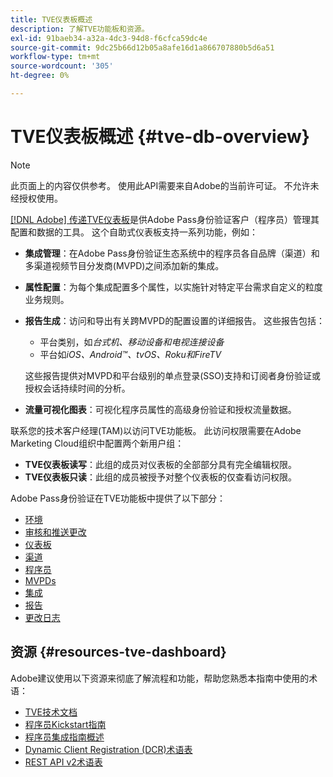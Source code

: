 ```yaml
---
title: TVE仪表板概述
description: 了解TVE功能板和资源。
exl-id: 91baeb34-a32a-4dc3-94d8-f6cfca59dc4e
source-git-commit: 9dc25b66d12b05a8afe16d1a866707880b5d6a51
workflow-type: tm+mt
source-wordcount: '305'
ht-degree: 0%

---
```


# TVE仪表板概述 {#tve-db-overview}

>[!NOTE]
>
>此页面上的内容仅供参考。 使用此API需要来自Adobe的当前许可证。 不允许未经授权使用。

[[!DNL Adobe] 传递TVE仪表板](https://experience.adobe.com/pass/authentication)是供Adobe Pass身份验证客户（程序员）管理其配置和数据的工具。 这个自助式仪表板支持一系列功能，例如：

* **集成管理**：在Adobe Pass身份验证生态系统中的程序员各自品牌（渠道）和多渠道视频节目分发商(MVPD)之间添加新的集成。

* **属性配置**：为每个集成配置多个属性，以实施针对特定平台需求自定义的粒度业务规则。

* **报告生成**：访问和导出有关跨MVPD的配置设置的详细报告。 这些报告包括：
   * 平台类别，如&#x200B;*台式机、移动设备和电视连接设备*
   * 平台如&#x200B;*iOS、Android™、tvOS、Roku和FireTV*

  这些报告提供对MVPD和平台级别的单点登录(SSO)支持和订阅者身份验证或授权会话持续时间的分析。

* **流量可视化图表**：可视化程序员属性的高级身份验证和授权流量数据。

联系您的技术客户经理(TAM)以访问TVE功能板。 此访问权限需要在Adobe Marketing Cloud组织中配置两个新用户组：

* **TVE仪表板读写**：此组的成员对仪表板的全部部分具有完全编辑权限。
* **TVE仪表板只读**：此组的成员被授予对整个仪表板的仅查看访问权限。

Adobe Pass身份验证在TVE功能板中提供了以下部分：

* [环境](/help/authentication/user-guide-tve-dashboard/tve-dashboard-environments.md)
* [审核和推送更改](/help/authentication/user-guide-tve-dashboard/tve-dashboard-review-push-changes.md)
* [仪表板](/help/authentication/user-guide-tve-dashboard/tve-dashboard-home.md)
* [渠道](/help/authentication/user-guide-tve-dashboard/tve-dashboard-channels.md)
* [程序员](/help/authentication/user-guide-tve-dashboard/tve-dashboard-programmers.md)
* [MVPDs](/help/authentication/user-guide-tve-dashboard/tve-dashboard-mvpds.md)
* [集成](/help/authentication/user-guide-tve-dashboard/tve-dashboard-integrations.md)
* [报告](/help/authentication/user-guide-tve-dashboard/tve-dashboard-reports.md)
* [更改日志](/help/authentication/user-guide-tve-dashboard/tve-dashboard-changes-log.md)

## 资源 {#resources-tve-dashboard}

Adobe建议使用以下资源来彻底了解流程和功能，帮助您熟悉本指南中使用的术语：

* [TVE技术文档](/help/authentication/kickstart/technical-paper.md)
* [程序员Kickstart指南](/help/authentication/kickstart/programmer-kickstart-guide.md)
* [程序员集成指南概述](/help/authentication/integration-guide-programmers/programmer-integration-guide-overview.md)
* [Dynamic Client Registration (DCR)术语表](/help/authentication/integration-guide-programmers/rest-apis/rest-api-dcr/dynamic-client-registration-glossary.md)
* [REST API v2术语表](/help/authentication/integration-guide-programmers/rest-apis/rest-api-v2/rest-api-v2-glossary.md)
